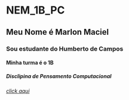 # NEM_1B_PC
## Meu Nome é Marlon Maciel
### Sou estudante do Humberto de Campos 
#### Minha turma é o 1B
##### Disclipina de Pensamento Computacional
###### [click aqui](https://www.youtube.com/watch?v=FxJodg7nQDQ)
